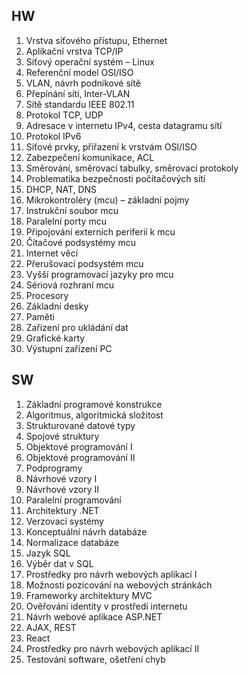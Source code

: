 ## HW

1. Vrstva síťového přístupu, Ethernet
2. Aplikační vrstva TCP/IP
3. Síťový operační systém – Linux
4. Referenční model OSI/ISO
5. VLAN, návrh podnikové sítě
6. Přepínání sítí, Inter-VLAN
7. Sítě standardu IEEE 802.11
8. Protokol TCP, UDP
9. Adresace v internetu IPv4, cesta datagramu sítí
10. Protokol IPv6
11. Síťové prvky, přiřazení k vrstvám OSI/ISO
12. Zabezpečení komunikace, ACL
13. Směrování, směrovací tabulky, směrovací protokoly
14. Problematika bezpečnosti počítačových sítí
15. DHCP, NAT, DNS
16. Mikrokontroléry (mcu) – základní pojmy
17. Instrukční soubor mcu
18. Paralelní porty mcu
19. Připojování externích periferií k mcu
20. Čítačové podsystémy mcu
21. Internet věcí
22. Přerušovací podsystém mcu
23. Vyšší programovací jazyky pro mcu
24. Sériová rozhraní mcu
25. Procesory
26. Základní desky
27. Paměti
28. Zařízení pro ukládání dat
29. Grafické karty
30. Výstupní zařízení PC

## SW

1. Základní programové konstrukce
2. Algoritmus, algoritmická složitost
3. Strukturované datové typy
4. Spojové struktury
5. Objektové programování I
6. Objektové programování II
7. Podprogramy
8. Návrhové vzory I
9. Návrhové vzory II
10. Paralelní programování
11. Architektury .NET
12. Verzovací systémy
13. Konceptuální návrh databáze
14. Normalizace databáze
15. Jazyk SQL
16. Výběr dat v SQL
17. Prostředky pro návrh webových aplikací I
18. Možnosti pozicování na webových stránkách
19. Frameworky architektury MVC
20. Ověřování identity v prostředí internetu
21. Návrh webové aplikace <span>ASP.NET</span>
22. AJAX, REST
23. React
24. Prostředky pro návrh webových aplikací II
25. Testování software, ošetření chyb
